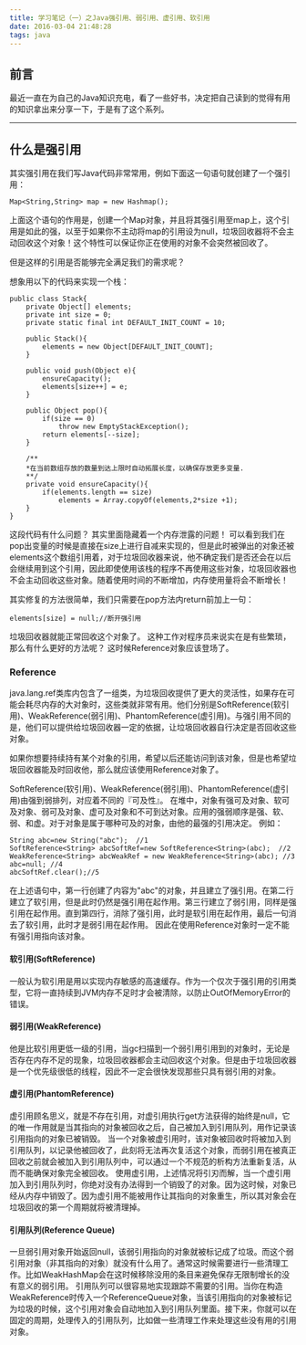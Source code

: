 ```yaml
---
title: 学习笔记（一）之Java强引用、弱引用、虚引用、软引用
date: 2016-03-04 21:48:28
tags: java
---
```


## 前言
最近一直在为自己的Java知识充电，看了一些好书，决定把自己读到的觉得有用的知识拿出来分享一下，于是有了这个系列。
<!-- more -->

----------


## 什么是强引用
其实强引用在我们写Java代码非常常用，例如下面这一句语句就创建了一个强引用：
    
    Map<String,String> map = new Hashmap();
    
上面这个语句的作用是，创建一个Map对象，并且将其强引用至map上，这个引用是如此的强，以至于如果你不主动将map的引用设为null，垃圾回收器将不会主动回收这个对象！这个特性可以保证你正在使用的对象不会突然被回收了。

但是这样的引用是否能够完全满足我们的需求呢？

想象用以下的代码来实现一个栈：

    public class Stack{
        private Object[] elements;
        private int size = 0;
        private static final int DEFAULT_INIT_COUNT = 10;
        
        public Stack(){
            elements = new Object[DEFAULT_INIT_COUNT];
        }
        
        public void push(Object e){
            ensureCapacity();
            elements[size++] = e;
        }
        
        public Object pop(){
            if(size == 0)
                throw new EmptyStackException();
            return elements[--size];
        }
        
        /**
        *在当前数组存放的数量到达上限时自动拓展长度，以确保存放更多变量.
        **/
        private void ensureCapacity(){
            if(elements.length == size)
                elements = Array.copyOf(elements,2*size +1);
        }
    }
    
这段代码有什么问题？
其实里面隐藏着一个内存泄露的问题！
可以看到我们在pop出变量的时候是直接在size上进行自减来实现的，但是此时被弹出的对象还被elements这个数组引用着，对于垃圾回收器来说，他不确定我们是否还会在以后会继续用到这个引用，因此即使使用该栈的程序不再使用这些对象，垃圾回收器也不会主动回收这些对象。随着使用时间的不断增加，内存使用量将会不断增长！

其实修复的方法很简单，我们只需要在pop方法内return前加上一句：

    elements[size] = null;//断开强引用
    
垃圾回收器就能正常回收这个对象了。
这种工作对程序员来说实在是有些繁琐，那么有什么更好的方法呢？
这时候Reference对象应该登场了。

### Reference
java.lang.ref类库内包含了一组类，为垃圾回收提供了更大的灵活性，如果存在可能会耗尽内存的大对象时，这些类就非常有用。他们分别是SoftReference(软引用)、WeakReference(弱引用)、PhantomReference(虚引用)。与强引用不同的是，他们可以提供给垃圾回收器一定的依据，让垃圾回收器自行决定是否回收这些对象。

如果你想要持续持有某个对象的引用，希望以后还能访问到该对象，但是也希望垃圾回收器能及时回收他，那么就应该使用Reference对象了。

SoftReference(软引用)、WeakReference(弱引用)、PhantomReference(虚引用)由强到弱排列，对应着不同的『可及性』。
在堆中，对象有强可及对象、软可及对象、弱可及对象、虚可及对象和不可到达对象。应用的强弱顺序是强、软、弱、和虚。对于对象是属于哪种可及的对象，由他的最强的引用决定。
例如：

    String abc=new String("abc");  //1   
    SoftReference<String> abcSoftRef=new SoftReference<String>(abc);  //2   
    WeakReference<String> abcWeakRef = new WeakReference<String>(abc); //3   
    abc=null; //4   
    abcSoftRef.clear();//5 

在上述语句中，第一行创建了内容为"abc"的对象，并且建立了强引用。在第二行建立了软引用，但是此时仍然是强引用在起作用。第三行建立了弱引用，同样是强引用在起作用。直到第四行，消除了强引用，此时是软引用在起作用，最后一句消去了软引用，此时才是弱引用在起作用。
因此在使用Reference对象时一定不能有强引用指向该对象。

#### 软引用(SoftReference)
一般认为软引用是用以实现内存敏感的高速缓存。作为一个仅次于强引用的引用类型，它将一直持续到JVM内存不足时才会被清除，以防止OutOfMemoryError的错误。

#### 弱引用(WeakReference)
他是比软引用更低一级的引用，当gc扫描到一个弱引用引用到的对象时，无论是否存在内存不足的现象，垃圾回收器都会主动回收这个对象。但是由于垃圾回收器是一个优先级很低的线程，因此不一定会很快发现那些只具有弱引用的对象。

#### 虚引用(PhantomReference)
虚引用顾名思义，就是不存在引用，对虚引用执行get方法获得的始终是null，它的唯一作用就是当其指向的对象被回收之后，自己被加入到引用队列，用作记录该引用指向的对象已被销毁。
当一个对象被虚引用时，该对象被回收时将被加入到引用队列，以记录他被回收了，此刻将无法再次复活这个对象，而弱引用在被真正回收之前就会被加入到引用队列中，可以通过一个不规范的析构方法重新复活，从而不能确保对象完全被回收。
使用虚引用，上述情况将引刃而解，当一个虚引用加入到引用队列时，你绝对没有办法得到一个销毁了的对象。因为这时候，对象已经从内存中销毁了。因为虚引用不能被用作让其指向的对象重生，所以其对象会在垃圾回收的第一个周期就将被清理掉。

#### 引用队列(Reference Queue)
一旦弱引用对象开始返回null，该弱引用指向的对象就被标记成了垃圾。而这个弱引用对象（非其指向的对象）就没有什么用了。通常这时候需要进行一些清理工作。比如WeakHashMap会在这时候移除没用的条目来避免保存无限制增长的没有意义的弱引用。
引用队列可以很容易地实现跟踪不需要的引用。当你在构造WeakReference时传入一个ReferenceQueue对象，当该引用指向的对象被标记为垃圾的时候，这个引用对象会自动地加入到引用队列里面。接下来，你就可以在固定的周期，处理传入的引用队列，比如做一些清理工作来处理这些没有用的引用对象。